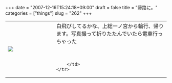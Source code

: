 +++
date = "2007-12-16T15:24:18+09:00"
draft = false
title = "帰路に。"
categories = ["things"]
slug = "262"
+++

<table width="100%">
	<tr>
		<td width="30%" valign="middle">
			<a rel="lightbox" href="https://keruru.net/images/4764c492a21a5-071216-145526.jpg"><img src="https://keruru.net/images/4764c492a21a5-thumb_071216-145526.jpg" border="0" /></a>
		</td>
		<td width="70%" valign="middle">
			白飛びしてるかな、上総一ノ宮から輪行、帰ります。写真撮って折りたたんでいたら電車行っちゃった<br />
<br />
<br />

		</td>
	</tr>
</table>
